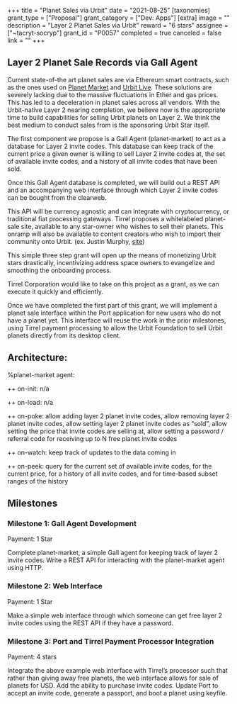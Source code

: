 +++
title = "Planet Sales via Urbit"
date = "2021-08-25"
[taxonomies]
grant_type = ["Proposal"]
grant_category = ["Dev: Apps"]
[extra]
image = ""
description = "Layer 2 Planet Sales via Urbit"
reward = "6 stars"
assignee = ["~tacryt-socryp"]
grant_id = "P0057"
completed = true
canceled = false
link = ""
+++

## Layer 2 Planet Sale Records via Gall Agent

Current state-of-the art planet sales are via Ethereum smart contracts, such as the ones used on [Planet Market](https://planet.market) and [Urbit Live](https://urbit.live). These solutions are severely lacking due to the massive fluctuations in Ether and gas prices. This has led to a deceleration in planet sales across all vendors. With the Urbit-native Layer 2 nearing completion, we believe now is the appropriate time to build capabilities for selling Urbit planets on Layer 2. We think the best medium to conduct sales from is the sponsoring Urbit Star itself.

The first component we propose is a Gall Agent (planet-market) to act as a database for Layer 2 invite codes. This database can keep track of the current price a given owner is willing to sell Layer 2 invite codes at, the set of available invite codes, and a history of all invite codes that have been sold.

Once this Gall Agent database is completed, we will build out a REST API and an accompanying web interface through which Layer 2 invite codes can be bought from the clearweb.

This API will be currency agnostic and can integrate with cryptocurrency, or traditional fiat processing gateways. Tirrel proposes a whitelabeled planet-sale site, available to any star-owner who wishes to sell their planets. This onramp will also be available to content creators who wish to import their community onto Urbit. (ex. Justin Murphy, [site](https://exit.otherlife.co))

This simple three step grant will open up the means of monetizing Urbit stars drastically, incentivizing address space owners to evangelize and smoothing the onboarding process.

Tirrel Corporation would like to take on this project as a grant, as we can execute it quickly and efficiently.

Once we have completed the first part of this grant, we will implement a planet sale interface within the Port application for new users who do not have a planet yet. This interface will reuse the work in the prior milestones, using Tirrel payment processing to allow the Urbit Foundation to sell Urbit planets directly from its desktop client.

## Architecture:

%planet-market agent:

++ on-init: n/a

++ on-load: n/a

++ on-poke: allow adding layer 2 planet invite codes, allow removing layer 2 planet invite codes, allow setting layer 2 planet invite codes as “sold”, allow setting the price that invite codes are selling at, allow setting a password / referral code for receiving up to N free planet invite codes

++ on-watch: keep track of updates to the data coming in

++ on-peek: query for the current set of available invite codes, for the current price, for a history of all invite codes, and for time-based subset ranges of the history

## Milestones

### Milestone 1: Gall Agent Development

Payment: 1 Star

Complete planet-market, a simple Gall agent for keeping track of layer 2 invite codes. Write a REST API for interacting with the planet-market agent using HTTP.

### Milestone 2: Web Interface

Payment: 1 Star

Make a simple web interface through which someone can get free layer 2 invite codes using the REST API if they have a password.

### Milestone 3: Port and Tirrel Payment Processor Integration

Payment: 4 stars

Integrate the above example web interface with Tirrel’s processor such that rather than giving away free planets, the web interface allows for sale of planets for USD. Add the ability to purchase invite codes. Update Port to accept an invite code, generate a passport, and boot a planet using keyfile.
